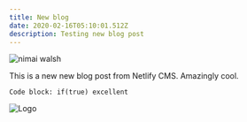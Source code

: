 ```yaml
---
title: New blog
date: 2020-02-16T05:10:01.512Z
description: Testing new blog post
---
```

![nimai walsh](/img/head-shot.jpg "Me")

This is a new new blog post from Netlify CMS. Amazingly cool.

`Code block: if(true) excellent`

![Logo](/img/nimaiwalsh-logo-banner.png "Nimai Walsh Logo")
